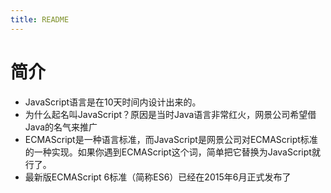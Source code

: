 ```yaml
---
title: README
---
```

# 简介

- JavaScript语言是在10天时间内设计出来的。
- 为什么起名叫JavaScript？原因是当时Java语言非常红火，网景公司希望借Java的名气来推广
- ECMAScript是一种语言标准，而JavaScript是网景公司对ECMAScript标准的一种实现。如果你遇到ECMAScript这个词，简单把它替换为JavaScript就行了。
- 最新版ECMAScript 6标准（简称ES6）已经在2015年6月正式发布了
